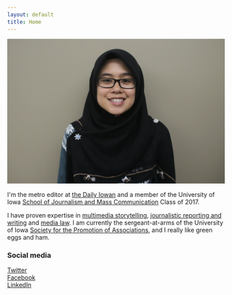 ```yaml
---
layout: default
title: Home
---
```


![logo](public/AnisMug.jpg)

I'm the metro editor at [the Daily Iowan](http://daily-iowan.com) and a member of the University of Iowa [School of Journalism and Mass Communication](http://clas.uiowa.edu/sjmc/) Class of 2017.

I have proven expertise in [multimedia storytelling](/), [journalistic reporting and writing](/#) and [media law](/#). I am currently the sergeant-at-arms of the University of Iowa [Society for the Promotion of Associations](/#), and I really like green eggs and ham.

### Social media

<!-- go to http://fontawesome.io/icons/ to see more icons -->
<p class="social-icons">
<a href="https://twitter.com/anismuslimin"><i class="fa fa-twitter-square" aria-hidden="true"></i>Twitter</a>
<br>
<a href="http://facebook.com/stellarstudent"><i class="fa fa-facebook-square" aria-hidden="true"></i>Facebook</a>
<br>
<a href="https://www.linkedin.com/in/anisshakirah"><i class="fa fa-linkedin-square" aria-hidden="true"></i>LinkedIn</a>
</p>
